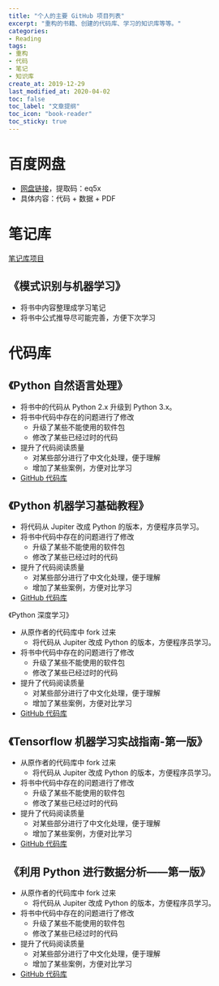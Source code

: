 ```yaml
---
title: "个人的主要 GitHub 项目列表"
excerpt: "重构的书籍、创建的代码库、学习的知识库等等。"
categories:
- Reading
tags:
- 重构
- 代码
- 笔记
- 知识库
create_at: 2019-12-29
last_modified_at: 2020-04-02
toc: false
toc_label: "文章提纲"
toc_icon: "book-reader"
toc_sticky: true
---
```


# 百度网盘

* [网盘链接](https://pan.baidu.com/s/1rDpWeknm13dyoyjsqu7zFg)，提取码：eq5x
* 具体内容：代码 + 数据 + PDF

# 笔记库

[笔记库项目](https://github.com/zhuyuanxiang/StudyNotes-CN)

## 《模式识别与机器学习》

* 将书中内容整理成学习笔记
* 将书中公式推导尽可能完善，方便下次学习

# 代码库

## 《Python 自然语言处理》

* 将书中的代码从 Python 2.x 升级到 Python 3.x。
* 将书中代码中存在的问题进行了修改
  * 升级了某些不能使用的软件包
  * 修改了某些已经过时的代码
* 提升了代码阅读质量
  * 对某些部分进行了中文化处理，便于理解
  * 增加了某些案例，方便对比学习
* [GitHub 代码库](https://github.com/zhuyuanxiang/NLTK-Python-CN)

## 《Python 机器学习基础教程》

* 将代码从 Jupiter 改成 Python 的版本，方便程序员学习。
* 将书中代码中存在的问题进行了修改
  * 升级了某些不能使用的软件包
  * 修改了某些已经过时的代码
* 提升了代码阅读质量
  * 对某些部分进行了中文化处理，便于理解
  * 增加了某些案例，方便对比学习
* [GitHub 代码库](https://github.com/zhuyuanxiang/introduction_to_ml_with_python)

《Python 深度学习》

* 从原作者的代码库中 fork 过来
  * 将代码从 Jupiter 改成 Python 的版本，方便程序员学习。
* 将书中代码中存在的问题进行了修改
  * 升级了某些不能使用的软件包
  * 修改了某些已经过时的代码
* 提升了代码阅读质量
  * 对某些部分进行了中文化处理，便于理解
  * 增加了某些案例，方便对比学习
* [GitHub 代码库](https://github.com/zhuyuanxiang/deep-learning-with-python-notebooks)

## 《Tensorflow 机器学习实战指南-第一版》

* 从原作者的代码库中 fork 过来
  * 将代码从 Jupiter 改成 Python 的版本，方便程序员学习。
* 将书中代码中存在的问题进行了修改
  * 升级了某些不能使用的软件包
  * 修改了某些已经过时的代码
* 提升了代码阅读质量
  * 对某些部分进行了中文化处理，便于理解
  * 增加了某些案例，方便对比学习
* [GitHub 代码库](https://github.com/zhuyuanxiang/tensorflow_cookbook)

## 《利用 Python 进行数据分析——第一版》

* 从原作者的代码库中 fork 过来
  * 将代码从 Jupiter 改成 Python 的版本，方便程序员学习。
* 将书中代码中存在的问题进行了修改
  * 升级了某些不能使用的软件包
  * 修改了某些已经过时的代码
* 提升了代码阅读质量
  * 对某些部分进行了中文化处理，便于理解
  * 增加了某些案例，方便对比学习
* [GitHub 代码库](https://github.com/zhuyuanxiang/pydata-book)
